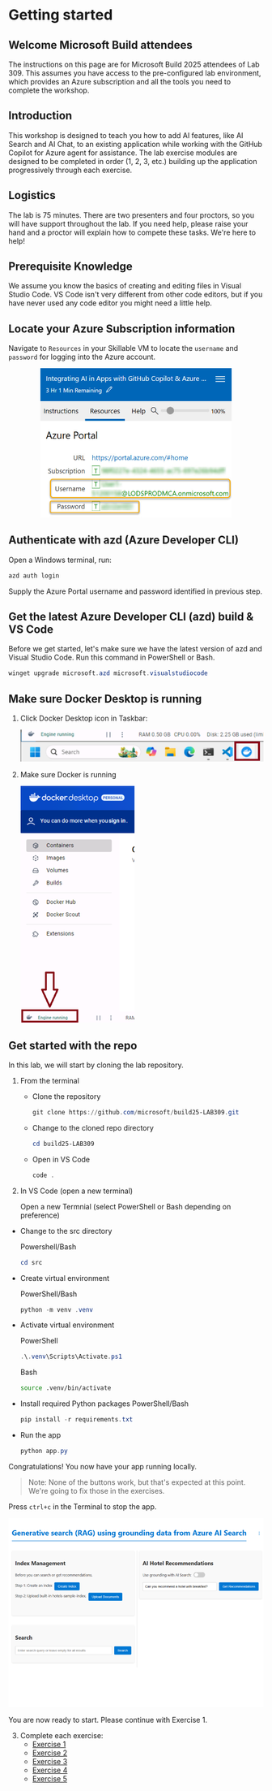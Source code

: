 # Getting started

## Welcome Microsoft Build attendees
The instructions on this page are for Microsoft Build 2025 attendees of Lab 309. This assumes you have access to the pre-configured lab environment, which provides an Azure subscription and all the tools you need to complete the workshop.

## Introduction
This workshop is designed to teach you how to add AI features, like AI Search and AI Chat, to an existing application while working with the GitHub Copilot for Azure agent for assistance. The lab exercise modules are designed to be completed in order (1, 2, 3, etc.) building up the application progressively through each exercise.

## Logistics
The lab is 75 minutes. There are two presenters and four proctors, so you will have support throughout the lab. If you need help, please raise your hand and a proctor will explain how to compete these tasks. We're here to help!

## Prerequisite Knowledge 
We assume you know the basics of creating and editing files in Visual Studio Code. VS Code isn't very different from other code editors, but if you have never used any code editor you might need a little help.

## Locate your Azure Subscription information
Navigate to `Resources` in your Skillable VM to locate the `username` and `password` for logging into the Azure account.

<div align="center">
    <img src="..\img\azure_resources.jpg" alt="Azure Resources" style="max-width: 75%; height: auto;">
</div>

## Authenticate with azd (Azure Developer CLI)
Open a Windows terminal, run:

```bash
azd auth login
```
Supply the Azure Portal username and password identified in previous step. 

## Get the latest Azure Developer CLI (azd) build & VS Code
Before we get started, let's make sure we have the latest version of azd and Visual Studio Code. Run this command in PowerShell or Bash.

```powershell
winget upgrade microsoft.azd microsoft.visualstudiocode
```

## Make sure Docker Desktop is running
1. Click Docker Desktop icon in Taskbar:

    ![Docker in Taskbar](/img/docker-taskbar.png)

1. Make sure Docker is running

    ![Docker running](/img/docker-running.png)

## Get started with the repo
In this lab, we will start by cloning the lab repository.

1. From the terminal
    * Clone the repository
        ```powershell
        git clone https://github.com/microsoft/build25-LAB309.git
        ```
    * Change to the cloned repo directory
        ```powershell
        cd build25-LAB309
        ```
    * Open in VS Code
        ```powershell
        code .
        ```

2. In VS Code (open a new terminal)

    Open a new Termnial (select PowerShell or Bash depending on preference)

* Change to the src directory

    Powershell/Bash

    ```powershell
    cd src
    ```
    
* Create virtual environment

    PowerShell/Bash
    ```powershell
    python -m venv .venv
    ```
* Activate virtual environment
    
    PowerShell
    ```powershell
    .\.venv\Scripts\Activate.ps1
    ```
    Bash
    ```bash
    source .venv/bin/activate
    ```

* Install required Python packages
    PowerShell/Bash
    ```powershell
    pip install -r requirements.txt
    ```
* Run the app

    ```powershell
    python app.py
    ```
   
Congratulations! You now have your app running locally.
    
> Note:
> None of the buttons work, but that's expected at this point. We're going to fix those in the exercises.

Press `ctrl+c` in the Terminal to stop the app.

![Screenshot](/Lab-Instructions/Images/app-image.png)

You are now ready to start. Please continue with Exercise 1.

3. Complete each exercise:
   - [Exercise 1](/Lab-Instructions/1.Exercise-1.md)
   - [Exercise 2](/Lab-Instructions/2.Exercise-2.md)
   - [Exercise 3](/Lab-Instructions/3.Exercise-3.md)
   - [Exercise 4](/Lab-Instructions/4.Exercise-4.md)
   - [Exercise 5](/Lab-Instructions/5.Exercise-5.md)
